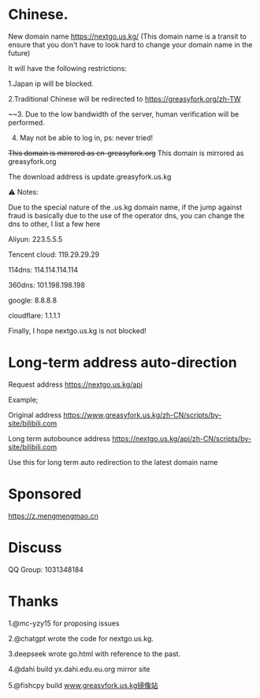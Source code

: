# Chinese.

New domain name https://nextgo.us.kg/ (This domain name is a transit to ensure that you don't have to look hard to change your domain name in the future)

It will have the following restrictions:

1.Japan ip will be blocked.

2.Traditional Chinese will be redirected to https://greasyfork.org/zh-TW

~~3. Due to the low bandwidth of the server, human verification will be performed.

4. May not be able to log in, ps: never tried!

~~This domain is mirrored as cn-greasyfork.org~~ This domain is mirrored as greasyfork.org

The download address is update.greasyfork.us.kg

⚠️ Notes:

Due to the special nature of the .us.kg domain name, if the jump against fraud is basically due to the use of the operator dns, you can change the dns to other, I list a few here

Aliyun: 223.5.5.5

Tencent cloud: 119.29.29.29

114dns: 114.114.114.114

360dns: 101.198.198.198

google: 8.8.8.8

cloudflare: 1.1.1.1

Finally, I hope nextgo.us.kg is not blocked!

# Long-term address auto-direction

Request address https://nextgo.us.kg/api

Example;

Original address https://www.greasyfork.us.kg/zh-CN/scripts/by-site/bilibili.com

Long term autobounce address https://nextgo.us.kg/api/zh-CN/scripts/by-site/bilibili.com

Use this for long term auto redirection to the latest domain name

# Sponsored
https://z.mengmengmao.cn

# Discuss

QQ Group: 1031348184


# Thanks

1.@mc-yzy15 for proposing issues

2.@chatgpt wrote the code for nextgo.us.kg.

3.deepseek wrote go.html with reference to the past.

4.@dahi build yx.dahi.edu.eu.org mirror site

5.@fishcpy build www.greasyfork.us.kg镜像站

